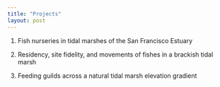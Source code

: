 ```yaml
---
title: "Projects"
layout: post
---
```


1) Fish nurseries in tidal marshes of the San Francisco Estuary

2) Residency, site fidelity, and movements of fishes in a brackish tidal marsh

3) Feeding guilds across a natural tidal marsh elevation gradient
